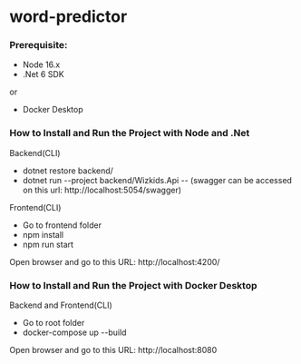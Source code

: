 # word-predictor

<h3>Prerequisite:</h3>

- Node 16.x
- .Net 6 SDK

or
- Docker Desktop


<h3>How to Install and Run the Project with Node and .Net</h3>

Backend(CLI)
- dotnet restore backend/
- dotnet run --project backend/Wizkids.Api -- (swagger can be accessed on this url: http://localhost:5054/swagger)

Frontend(CLI)
- Go to frontend folder
- npm install
- npm run start

Open browser and go to this URL: http://localhost:4200/


<h3>How to Install and Run the Project with Docker Desktop</h3>

Backend and Frontend(CLI)
- Go to root folder
- docker-compose up --build

Open browser and go to this URL: http://localhost:8080
